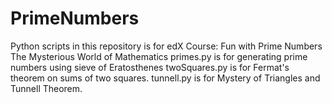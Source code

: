 # PrimeNumbers
Python scripts in this repository is for edX Course: Fun with Prime Numbers The Mysterious World of Mathematics
primes.py is for generating prime numbers using sieve of Eratosthenes
twoSquares.py is for Fermat's theorem on sums of two squares.
tunnell.py is for Mystery of Triangles and Tunnell Theorem.
